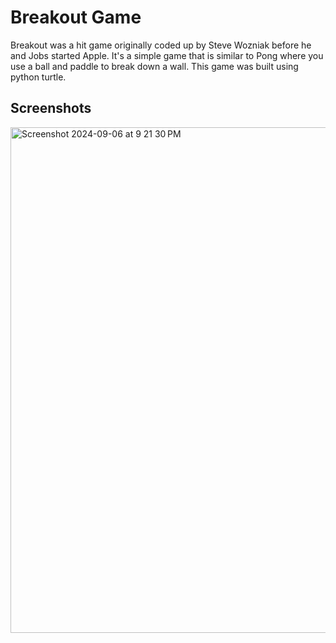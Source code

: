 
# Breakout Game

Breakout was a hit game originally coded up by Steve Wozniak before he and Jobs started Apple. It's a simple game that is similar to Pong where you use a ball and paddle to break down a wall. 
This game was built using python turtle.




## Screenshots
<img width="809" alt="Screenshot 2024-09-06 at 9 21 30 PM" src="https://github.com/user-attachments/assets/990c37d8-1e97-4e1a-9ef7-19f950b8e8c6">


